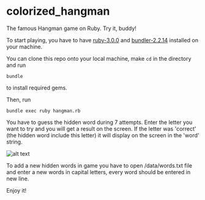 # colorized_hangman
The famous Hangman game on Ruby. Try it, buddy!

To start playing, you have to have
[ruby-3.0.0](https://github.com/ruby/ruby "The Ruby Programming Language [mirror]") and
[bundler-2.2.14](https://github.com/rubygems/bundler "Manage your Ruby application's gem dependencies]") installed on your machine. 

You can clone this repo onto your local machine, make `cd` in the directory and run 
```
bundle
``` 
to install required gems. 

Then, run

```
bundle exec ruby hangman.rb
```

You have to guess the hidden word during 7 attempts. 
Enter the letter you want to try and you will get a result on the screen. 
If the letter was 'correct' (the hidden word include this letter) it will display on the screen in the 'word' string.

![alt text](https://media.giphy.com/media/ZA1SNxndWjZIpXXwmR/giphy.gif)

To add a new hidden words in game you have to open /data/words.txt file and enter a new words in capital letters, every word should be entered in new line.

Enjoy it!
